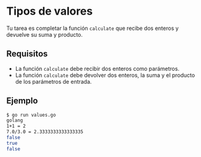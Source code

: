 # Tipos de valores

Tu tarea es completar la función `calculate` que recibe dos enteros y devuelve su suma y producto.

## Requisitos

- La función `calculate` debe recibir dos enteros como parámetros.
- La función `calculate` debe devolver dos enteros, la suma y el producto de los parámetros de entrada.

## Ejemplo

```sh
$ go run values.go
golang
1+1 = 2
7.0/3.0 = 2.3333333333333335
false
true
false
```
